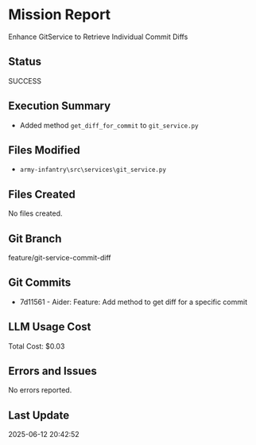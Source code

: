 # Mission Report

Enhance GitService to Retrieve Individual Commit Diffs

## Status

SUCCESS

## Execution Summary

 - Added method `get_diff_for_commit` to `git_service.py`

## Files Modified

- `army-infantry\src\services\git_service.py`

## Files Created

No files created.

## Git Branch

feature/git-service-commit-diff

## Git Commits

- 7d11561 - Aider: Feature: Add method to get diff for a specific commit

## LLM Usage Cost

Total Cost: $0.03

## Errors and Issues

No errors reported.

## Last Update
2025-06-12 20:42:52